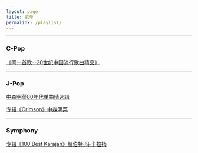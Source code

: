```yaml
---
layout: page
title: 歌单
permalink: /playlist/
---
```


-----

### C-Pop

[《同一首歌--20世纪中国流行歌曲精品》](https://robert1037.github.io/2022/02/07/cpop-20s.html)

-----

### J-Pop

[中森明菜80年代单曲精选辑](https://robert1037.github.io/2022/02/09/best80s-akina.html)

[专辑《Crimson》中森明菜](https://robert1037.github.io/2022/02/07/crimson.html)

-----

### Symphony

[专辑《100 Best Karajan》赫伯特·冯·卡拉扬](https://robert1037.github.io/2022/02/07/100-best-karajan.html)